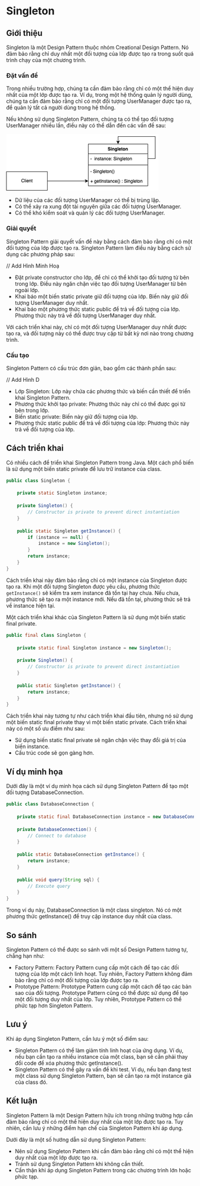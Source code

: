 # Singleton

## Giới thiệu

Singleton là một Design Pattern thuộc nhóm Creational Design Pattern. Nó đảm bảo rằng chỉ duy nhất một đối tượng của lớp được tạo ra trong suốt quá trình chạy của một chương trình.

### Đặt vấn đề

Trong nhiều trường hợp, chúng ta cần đảm bảo rằng chỉ có một thể hiện duy nhất của một lớp được tạo ra. Ví dụ, trong một hệ thống quản lý người dùng, chúng ta cần đảm bảo rằng chỉ có một đối tượng UserManager được tạo ra, để quản lý tất cả người dùng trong hệ thống.

Nếu không sử dụng Singleton Pattern, chúng ta có thể tạo đối tượng UserManager nhiều lần, điều này có thể dẫn đến các vấn đề sau:

![](/docs/images/Singleton/Singleton.png)

- Dữ liệu của các đối tượng UserManager có thể bị trùng lặp.
- Có thể xảy ra xung đột tài nguyên giữa các đối tượng UserManager.
- Có thể khó kiểm soát và quản lý các đối tượng UserManager.


### Giải quyết

Singleton Pattern giải quyết vấn đề này bằng cách đảm bảo rằng chỉ có một đối tượng của lớp được tạo ra. Singleton Pattern làm điều này bằng cách sử dụng các phương pháp sau:

// Add Hình Minh Hoạ

- Đặt private constructor cho lớp, để chỉ có thể khởi tạo đối tượng từ bên trong lớp. Điều này ngăn chặn việc tạo đối tượng UserManager từ bên ngoài lớp.
- Khai báo một biến static private giữ đối tượng của lớp. Biến này giữ đối tượng UserManager duy nhất.
- Khai báo một phương thức static public để trả về đối tượng của lớp. Phương thức này trả về đối tượng UserManager duy nhất.

Với cách triển khai này, chỉ có một đối tượng UserManager duy nhất được tạo ra, và đối tượng này có thể được truy cập từ bất kỳ nơi nào trong chương trình.

### Cấu tạo

Singleton Pattern có cấu trúc đơn giản, bao gồm các thành phần sau:

// Add Hình D

- Lớp Singleton: Lớp này chứa các phương thức và biến cần thiết để triển khai Singleton Pattern.
- Phương thức khởi tạo private: Phương thức này chỉ có thể được gọi từ bên trong lớp.
- Biến static private: Biến này giữ đối tượng của lớp.
- Phương thức static public để trả về đối tượng của lớp: Phương thức này trả về đối tượng của lớp.


## Cách triển khai

Có nhiều cách để triển khai Singleton Pattern trong Java. Một cách phổ biến là sử dụng một biến static private để lưu trữ instance của class.

```java
public class Singleton {

    private static Singleton instance;

    private Singleton() {
        // Constructor is private to prevent direct instantiation
    }

    public static Singleton getInstance() {
        if (instance == null) {
            instance = new Singleton();
        }
        return instance;
    }
}
```

Cách triển khai này đảm bảo rằng chỉ có một instance của Singleton được tạo ra. Khi một đối tượng Singleton được yêu cầu, phương thức `getInstance()` sẽ kiểm tra xem instance đã tồn tại hay chưa. Nếu chưa, phương thức sẽ tạo ra một instance mới. Nếu đã tồn tại, phương thức sẽ trả về instance hiện tại.

Một cách triển khai khác của Singleton Pattern là sử dụng một biến static final private.

```java
public final class Singleton {

    private static final Singleton instance = new Singleton();

    private Singleton() {
        // Constructor is private to prevent direct instantiation
    }

    public static Singleton getInstance() {
        return instance;
    }
}
```

Cách triển khai này tương tự như cách triển khai đầu tiên, nhưng nó sử dụng một biến static final private thay vì một biến static private. Cách triển khai này có một số ưu điểm như sau:

- Sử dụng biến static final private sẽ ngăn chặn việc thay đổi giá trị của biến instance.
- Cấu trúc code sẽ gọn gàng hơn.


## Ví dụ minh họa

Dưới đây là một ví dụ minh họa cách sử dụng Singleton Pattern để tạo một đối tượng DatabaseConnection.

```java
public class DatabaseConnection {

    private static final DatabaseConnection instance = new DatabaseConnection();

    private DatabaseConnection() {
        // Connect to database
    }

    public static DatabaseConnection getInstance() {
        return instance;
    }

    public void query(String sql) {
        // Execute query
    }
}
```

Trong ví dụ này, DatabaseConnection là một class singleton. Nó có một phương thức getInstance() để truy cập instance duy nhất của class.

## So sánh

Singleton Pattern có thể được so sánh với một số Design Pattern tương tự, chẳng hạn như:

- Factory Pattern: Factory Pattern cung cấp một cách để tạo các đối tượng của lớp một cách linh hoạt. Tuy nhiên, Factory Pattern không đảm bảo rằng chỉ có một đối tượng của lớp được tạo ra.
- Prototype Pattern: Prototype Pattern cung cấp một cách để tạo các bản sao của đối tượng. Prototype Pattern cũng có thể được sử dụng để tạo một đối tượng duy nhất của lớp. Tuy nhiên, Prototype Pattern có thể phức tạp hơn Singleton Pattern.

## Lưu ý

Khi áp dụng Singleton Pattern, cần lưu ý một số điểm sau:

- Singleton Pattern có thể làm giảm tính linh hoạt của ứng dụng. Ví dụ, nếu bạn cần tạo ra nhiều instance của một class, bạn sẽ cần phải thay đổi code để xóa phương thức getInstance().
- Singleton Pattern có thể gây ra vấn đề khi test. Ví dụ, nếu bạn đang test một class sử dụng Singleton Pattern, bạn sẽ cần tạo ra một instance giả của class đó.


## Kết luận

Singleton Pattern là một Design Pattern hữu ích trong những trường hợp cần đảm bảo rằng chỉ có một thể hiện duy nhất của một lớp được tạo ra. Tuy nhiên, cần lưu ý những điểm hạn chế của Singleton Pattern khi áp dụng.

Dưới đây là một số hướng dẫn sử dụng Singleton Pattern:

- Nên sử dụng Singleton Pattern khi cần đảm bảo rằng chỉ có một thể hiện duy nhất của một lớp được tạo ra.
- Tránh sử dụng Singleton Pattern khi không cần thiết.
- Cẩn thận khi áp dụng Singleton Pattern trong các chương trình lớn hoặc phức tạp.



